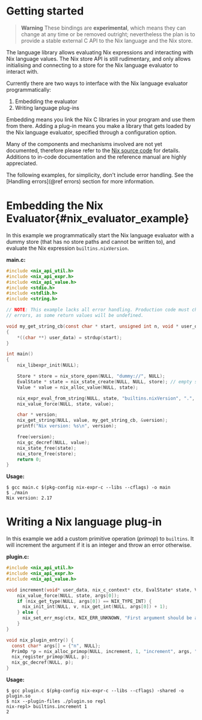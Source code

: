 # Getting started

> **Warning** These bindings are **experimental**, which means they can change
> at any time or be removed outright; nevertheless the plan is to provide a
> stable external C API to the Nix language and the Nix store.

The language library allows evaluating Nix expressions and interacting with Nix
language values. The Nix store API is still rudimentary, and only allows
initialising and connecting to a store for the Nix language evaluator to
interact with.

Currently there are two ways to interface with the Nix language evaluator
programmatically:

1. Embedding the evaluator
2. Writing language plug-ins

Embedding means you link the Nix C libraries in your program and use them from
there. Adding a plug-in means you make a library that gets loaded by the Nix
language evaluator, specified through a configuration option.

Many of the components and mechanisms involved are not yet documented, therefore
please refer to the [Nix source code](https://github.com/NixOS/bsd/) for
details. Additions to in-code documentation and the reference manual are highly
appreciated.

The following examples, for simplicity, don't include error handling. See the
[Handling errors](@ref errors) section for more information.

# Embedding the Nix Evaluator{#nix_evaluator_example}

In this example we programmatically start the Nix language evaluator with a
dummy store (that has no store paths and cannot be written to), and evaluate the
Nix expression `builtins.nixVersion`.

**main.c:**

```C
#include <nix_api_util.h>
#include <nix_api_expr.h>
#include <nix_api_value.h>
#include <stdio.h>
#include <stdlib.h>
#include <string.h>

// NOTE: This example lacks all error handling. Production code must check for
// errors, as some return values will be undefined.

void my_get_string_cb(const char * start, unsigned int n, void * user_data)
{
    *((char **) user_data) = strdup(start);
}

int main()
{
    nix_libexpr_init(NULL);

    Store * store = nix_store_open(NULL, "dummy://", NULL);
    EvalState * state = nix_state_create(NULL, NULL, store); // empty search path (NIX_PATH)
    Value * value = nix_alloc_value(NULL, state);

    nix_expr_eval_from_string(NULL, state, "builtins.nixVersion", ".", value);
    nix_value_force(NULL, state, value);

    char * version;
    nix_get_string(NULL, value, my_get_string_cb, &version);
    printf("Nix version: %s\n", version);

    free(version);
    nix_gc_decref(NULL, value);
    nix_state_free(state);
    nix_store_free(store);
    return 0;
}
```

**Usage:**

```ShellSession
$ gcc main.c $(pkg-config nix-expr-c --libs --cflags) -o main
$ ./main
Nix version: 2.17
```

# Writing a Nix language plug-in

In this example we add a custom primitive operation (_primop_) to `builtins`. It
will increment the argument if it is an integer and throw an error otherwise.

**plugin.c:**

```C
#include <nix_api_util.h>
#include <nix_api_expr.h>
#include <nix_api_value.h>

void increment(void* user_data, nix_c_context* ctx, EvalState* state, Value** args, Value* v) {
    nix_value_force(NULL, state, args[0]);
    if (nix_get_type(NULL, args[0]) == NIX_TYPE_INT) {
      nix_init_int(NULL, v, nix_get_int(NULL, args[0]) + 1);
    } else {
      nix_set_err_msg(ctx, NIX_ERR_UNKNOWN, "First argument should be an integer.");
    }
}

void nix_plugin_entry() {
  const char* args[] = {"n", NULL};
  PrimOp *p = nix_alloc_primop(NULL, increment, 1, "increment", args, "Example custom built-in function: increments an integer", NULL);
  nix_register_primop(NULL, p);
  nix_gc_decref(NULL, p);
}
```

**Usage:**

```ShellSession
$ gcc plugin.c $(pkg-config nix-expr-c --libs --cflags) -shared -o plugin.so
$ nix --plugin-files ./plugin.so repl
nix-repl> builtins.increment 1
2
```
